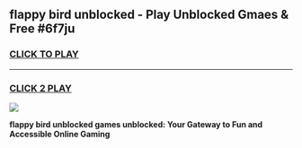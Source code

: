 
## flappy bird unblocked - Play Unblocked Gmaes & Free #6f7ju
<h3>
<a href="https://news.freeplayer.one?title=flappy_bird_unblocked&ref=03M">CLICK TO PLAY</a></h3>
<hr>

<h3>
<a href="https://news.freeplayer.one?title=flappy_bird_unblocked&ref=03M">CLICK 2 PLAY</a>
  
</h3>

<a href="https://news.freeplayer.one?title=flappy_bird_unblocked&ref=03M"><img src="https://clearcache.store/games.png"></a>


**flappy bird unblocked games unblocked: Your Gateway to Fun and Accessible Online Gaming**
